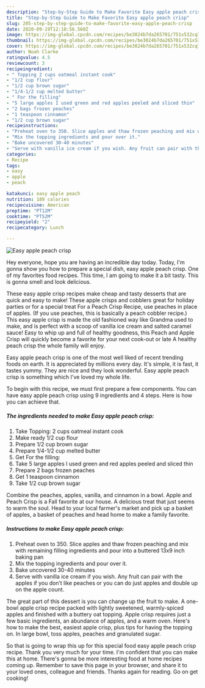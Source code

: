 ```yaml
---
description: "Step-by-Step Guide to Make Favorite Easy apple peach crisp"
title: "Step-by-Step Guide to Make Favorite Easy apple peach crisp"
slug: 205-step-by-step-guide-to-make-favorite-easy-apple-peach-crisp
date: 2020-09-19T12:10:56.560Z
image: https://img-global.cpcdn.com/recipes/be3024b7da265701/751x532cq70/easy-apple-peach-crisp-recipe-main-photo.jpg
thumbnail: https://img-global.cpcdn.com/recipes/be3024b7da265701/751x532cq70/easy-apple-peach-crisp-recipe-main-photo.jpg
cover: https://img-global.cpcdn.com/recipes/be3024b7da265701/751x532cq70/easy-apple-peach-crisp-recipe-main-photo.jpg
author: Noah Clarke
ratingvalue: 4.5
reviewcount: 3
recipeingredient:
- " Topping 2 cups oatmeal instant cook"
- "1/2 cup flour"
- "1/2 cup brown sugar"
- "1/4-1/2 cup melted butter"
- " For the filling"
- "5 large apples I used green and red apples peeled and sliced thin"
- "2 bags frozen peaches"
- "1 teaspoon cinnamon"
- "1/2 cup brown sugar"
recipeinstructions:
- "Preheat oven to 350. Slice apples and thaw frozen peaching and mix with remaining filling ingredients and pour into a buttered 13x9 inch baking pan"
- "Mix the topping ingredients and pour over it."
- "Bake uncovered 30-40 minutes"
- "Serve with vanilla ice cream if you wish. Any fruit can pair with the apples if you don’t like peaches or you can do just apples and double up on the apple count."
categories:
- Recipe
tags:
- easy
- apple
- peach

katakunci: easy apple peach 
nutrition: 189 calories
recipecuisine: American
preptime: "PT12M"
cooktime: "PT52M"
recipeyield: "2"
recipecategory: Lunch

---
```



![Easy apple peach crisp](https://img-global.cpcdn.com/recipes/be3024b7da265701/751x532cq70/easy-apple-peach-crisp-recipe-main-photo.jpg)

Hey everyone, hope you are having an incredible day today. Today, I'm gonna show you how to prepare a special dish, easy apple peach crisp. One of my favorites food recipes. This time, I am going to make it a bit tasty. This is gonna smell and look delicious.

These easy apple crisp recipes make cheap and tasty desserts that are quick and easy to make! These apple crisps and cobblers great for holiday parties or for a special treat For a Peach Crisp Recipe, use peaches in place of apples. (If you use peaches, this is basically a peach cobbler recipe.) This easy apple crisp is made the old fashioned way like Grandma used to make, and is perfect with a scoop of vanilla ice cream and salted caramel sauce! Easy to whip up and full of healthy goodness, this Peach and Apple Crisp will quickly become a favorite for your next cook-out or late A healthy peach crisp the whole family will enjoy.

Easy apple peach crisp is one of the most well liked of recent trending foods on earth. It is appreciated by millions every day. It's simple, it is fast, it tastes yummy. They are nice and they look wonderful. Easy apple peach crisp is something which I've loved my whole life.


To begin with this recipe, we must first prepare a few components. You can have easy apple peach crisp using 9 ingredients and 4 steps. Here is how you can achieve that.

##### The ingredients needed to make Easy apple peach crisp:

1. Take  Topping: 2 cups oatmeal instant cook
1. Make ready 1/2 cup flour
1. Prepare 1/2 cup brown sugar
1. Prepare 1/4-1/2 cup melted butter
1. Get  For the filling:
1. Take 5 large apples I used green and red apples peeled and sliced thin
1. Prepare 2 bags frozen peaches
1. Get 1 teaspoon cinnamon
1. Take 1/2 cup brown sugar


Combine the peaches, apples, vanilla, and cinnamon in a bowl. Apple and Peach Crisp is a Fall favorite at our house. A delicious treat that just seems to warm the soul. Head to your local farmer&#39;s market and pick up a basket of apples, a basket of peaches and head home to make a family favorite. 

##### Instructions to make Easy apple peach crisp:

1. Preheat oven to 350. Slice apples and thaw frozen peaching and mix with remaining filling ingredients and pour into a buttered 13x9 inch baking pan
1. Mix the topping ingredients and pour over it.
1. Bake uncovered 30-40 minutes
1. Serve with vanilla ice cream if you wish. Any fruit can pair with the apples if you don’t like peaches or you can do just apples and double up on the apple count.


The great part of this dessert is you can change up the fruit to make. A one-bowl apple crisp recipe packed with lightly sweetened, warmly-spiced apples and finished with a buttery oat topping. Apple crisp requires just a few basic ingredients, an abundance of apples, and a warm oven. Here&#39;s how to make the best, easiest apple crisp, plus tips for having the topping on. In large bowl, toss apples, peaches and granulated sugar. 

So that is going to wrap this up for this special food easy apple peach crisp recipe. Thank you very much for your time. I'm confident that you can make this at home. There's gonna be more interesting food at home recipes coming up. Remember to save this page in your browser, and share it to your loved ones, colleague and friends. Thanks again for reading. Go on get cooking!
